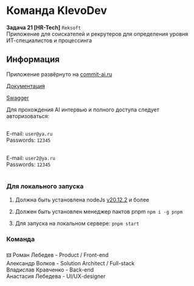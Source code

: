 # Команда KlevoDev
**Задача 21 [HR-Tech]** ```Reksoft``` <br>
Приложение для соискателей и рекрутеров для определения уровня ИТ-специалистов и процессинга
## Информация

Приложение развёрнуто на
[commit-ai.ru](https://commit-ai.ru)

[Документация](https://www.figma.com/board/WRMBZox9dMFge7AjjGIfRq/commit---документация?node-id=12-6437&t=bNGZ0J3OKhEHM0U6-1)

[Swagger](http://95.163.230.192:3001/swagger)

Для прохождения AI интервью и полного доступа следует авторизоваться:
## 
E-mail: ```user@ya.ru``` <br>
Passwords: ```12345```
## 
E-mail: ```user2@ya.ru``` <br>
Passwords: ```12345```
<br>
<br>
### Для локального запуска

1. Должна быть установлена nodeJs [v20.12.2](https://nodejs.org/en/blog/release/v20.12.2) и более
2. Должен быть установлен менеджер пактов pnpm ```npm i -g pnpm```

3. Для запуска на локальном сервере: ```pnpm start```


### Команда

🜲 Роман Лебедев - Product / Front-end<br>
Александр Волков - Solution Architect / Full-stack<br>
Владислав Кравченко - Back-end <br>
Анастасия Лебедева - UI/UX-designer 
